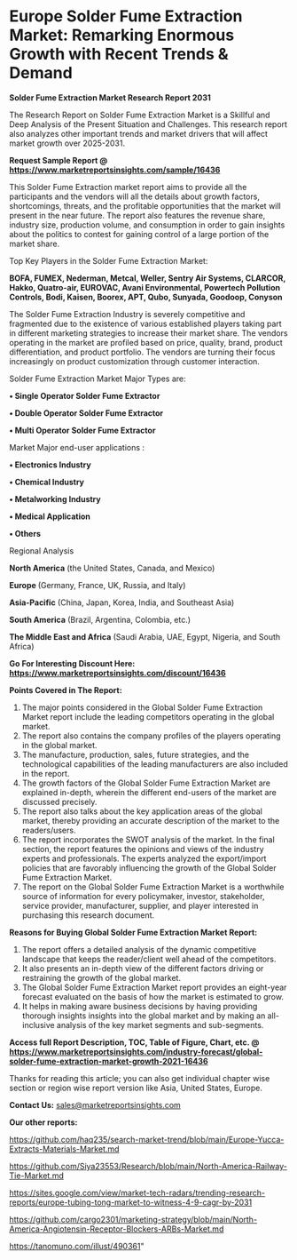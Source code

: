  # Europe Solder Fume Extraction Market: Remarking Enormous Growth with Recent Trends & Demand

<strong>Solder Fume Extraction Market Research Report 2031</strong>

The Research Report on Solder Fume Extraction Market is a Skillful and Deep Analysis of the Present Situation and Challenges. This research report also analyzes other important trends and market drivers that will affect market growth over 2025-2031.

<strong>Request Sample Report @ <a href=https://www.marketreportsinsights.com/sample/16436>https://www.marketreportsinsights.com/sample/16436</a></strong>

This Solder Fume Extraction market report aims to provide all the participants and the vendors will all the details about growth factors, shortcomings, threats, and the profitable opportunities that the market will present in the near future. The report also features the revenue share, industry size, production volume, and consumption in order to gain insights about the politics to contest for gaining control of a large portion of the market share.

Top Key Players in the Solder Fume Extraction Market:

<strong>BOFA, FUMEX, Nederman, Metcal, Weller, Sentry Air Systems, CLARCOR, Hakko, Quatro-air, EUROVAC, Avani Environmental, Powertech Pollution Controls, Bodi, Kaisen, Boorex, APT, Qubo, Sunyada, Goodoop, Conyson</strong>

The Solder Fume Extraction Industry is severely competitive and fragmented due to the existence of various established players taking part in different marketing strategies to increase their market share. The vendors operating in the market are profiled based on price, quality, brand, product differentiation, and product portfolio. The vendors are turning their focus increasingly on product customization through customer interaction.

Solder Fume Extraction Market Major Types are:

<strong>• Single Operator Solder Fume Extractor

• Double Operator Solder Fume Extractor

• Multi Operator Solder Fume Extractor</strong>

Market Major end-user applications :

<strong>• Electronics Industry

• Chemical Industry

• Metalworking Industry

• Medical Application

• Others</strong>

Regional Analysis

</u><strong><b>North America</b></strong> (the United States, Canada, and Mexico)

<strong><b>Europe </b></strong>(Germany, France, UK, Russia, and Italy)

<strong><b>Asia-Pacific</b></strong> (China, Japan, Korea, India, and Southeast Asia)

<strong><b>South America</b></strong> (Brazil, Argentina, Colombia, etc.)

<strong><b>The Middle East and Africa</b></strong> (Saudi Arabia, UAE, Egypt, Nigeria, and South Africa)

<strong>Go For Interesting Discount Here: <a href=https://www.marketreportsinsights.com/discount/16436>https://www.marketreportsinsights.com/discount/16436</a></strong>

<strong>Points Covered in The Report:</strong>
<ol>
  <li>The major points considered in the Global Solder Fume Extraction Market report include the leading competitors operating in the global market.</li>
  <li>The report also contains the company profiles of the players operating in the global market.</li>
  <li>The manufacture, production, sales, future strategies, and the technological capabilities of the leading manufacturers are also included in the report.</li>
  <li>The growth factors of the Global Solder Fume Extraction Market are explained in-depth, wherein the different end-users of the market are discussed precisely.</li>
  <li>The report also talks about the key application areas of the global market, thereby providing an accurate description of the market to the readers/users.</li>
  <li>The report incorporates the SWOT analysis of the market. In the final section, the report features the opinions and views of the industry experts and professionals. The experts analyzed the export/import policies that are favorably influencing the growth of the Global Solder Fume Extraction Market.</li>
  <li>The report on the Global Solder Fume Extraction Market is a worthwhile source of information for every policymaker, investor, stakeholder, service provider, manufacturer, supplier, and player interested in purchasing this research document.</li>
</ol>
<strong>Reasons for Buying Global Solder Fume Extraction Market Report:</strong>

<ol>
  <li>The report offers a detailed analysis of the dynamic competitive landscape that keeps the reader/client well ahead of the competitors.</li>
  <li>It also presents an in-depth view of the different factors driving or restraining the growth of the global market.</li>
  <li>The Global Solder Fume Extraction Market report provides an eight-year forecast evaluated on the basis of how the market is estimated to grow.</li>
  <li>It helps in making aware business decisions by having providing thorough insights insights into the global market and by making an all-inclusive analysis of the key market segments and sub-segments.</li>
</ol>
<strong>Access full Report Description, TOC, Table of Figure, Chart, etc. @ <a href=https://www.marketreportsinsights.com/industry-forecast/global-solder-fume-extraction-market-growth-2021-16436>https://www.marketreportsinsights.com/industry-forecast/global-solder-fume-extraction-market-growth-2021-16436</a></strong>


Thanks for reading this article; you can also get individual chapter wise section or region wise report version like Asia, United States, Europe.

<strong>Contact Us:</strong>
sales@marketreportsinsights.com

<strong>Our other reports:</strong>

<a href=https://github.com/haq235/search-market-trend/blob/main/Europe-Yucca-Extracts-Materials-Market.md>https://github.com/haq235/search-market-trend/blob/main/Europe-Yucca-Extracts-Materials-Market.md</a>

<a href=https://github.com/Siya23553/Research/blob/main/North-America-Railway-Tie-Market.md>https://github.com/Siya23553/Research/blob/main/North-America-Railway-Tie-Market.md</a>

<a href=https://sites.google.com/view/market-tech-radars/trending-research-reports/europe-tubing-tong-market-to-witness-4-9-cagr-by-2031>https://sites.google.com/view/market-tech-radars/trending-research-reports/europe-tubing-tong-market-to-witness-4-9-cagr-by-2031</a>

<a href=https://github.com/cargo2301/marketing-strategy/blob/main/North-America-Angiotensin-Receptor-Blockers-ARBs-Market.md>https://github.com/cargo2301/marketing-strategy/blob/main/North-America-Angiotensin-Receptor-Blockers-ARBs-Market.md</a>

<a href=https://tanomuno.com/illust/490361>https://tanomuno.com/illust/490361</a>"
